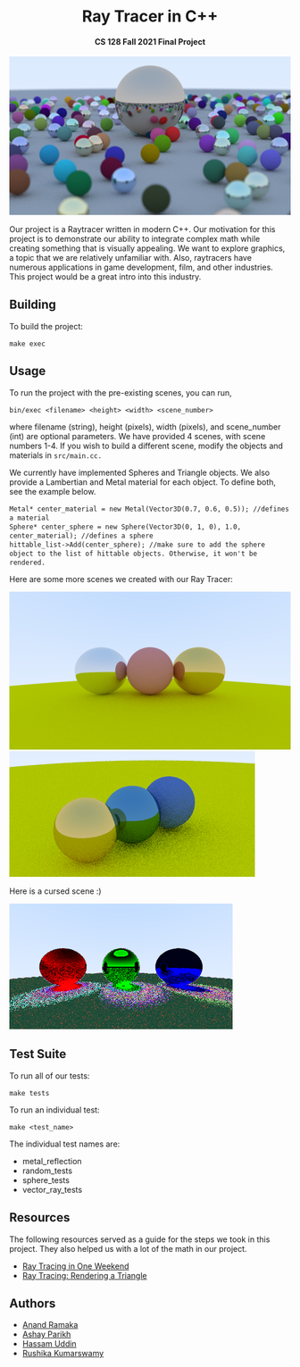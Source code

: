 <h1 align="center">
  Ray Tracer in C++
</h1>


<h4 align="center">CS 128 Fall 2021 Final Project</h4>

![best ray traced scene](/scenes/many_spheres_1920x1080.png)

Our project is a Raytracer written in modern C++. Our motivation for this project is to demonstrate our ability to integrate complex math while creating something that is visually appealing. We want to explore graphics, a topic that we are relatively unfamiliar with. Also, raytracers have numerous applications in game development, film, and other industries. This project would be a great intro into this industry.

## Building

To build the project:

```
make exec
```

## Usage

To run the project with the pre-existing scenes, you can run,

```
bin/exec <filename> <height> <width> <scene_number>
```
where filename (string), height (pixels), width (pixels), and scene_number (int) are optional parameters. We have provided 4 scenes, with scene numbers 1-4. If you wish to build a different scene, modify the objects and materials in `src/main.cc.` 

We currently have implemented Spheres and Triangle objects. We also provide a Lambertian and Metal material for each object. To define both, see the example below.

```
Metal* center_material = new Metal(Vector3D(0.7, 0.6, 0.5)); //defines a material
Sphere* center_sphere = new Sphere(Vector3D(0, 1, 0), 1.0, center_material); //defines a sphere
hittable_list->Add(center_sphere); //make sure to add the sphere object to the list of hittable objects. Otherwise, it won't be rendered.
```

Here are some more scenes we created with our Ray Tracer:


![simple scene](/scenes/simple_scene.png)
![simple scene zoomed](/scenes/simple_scene_zoomed.png)

Here is a cursed scene :)

![cursed scene](/scenes/cursed.png)

## Test Suite

To run all of our tests:

```
make tests
```

To run an individual test:

```
make <test_name>
```

The individual test names are:

- metal_reflection
- random_tests
- sphere_tests
- vector_ray_tests

## Resources

The following resources served as a guide for the steps we took in this project. They also helped us with a lot of the math in our project.

- [Ray Tracing in One Weekend](https://raytracing.github.io)
- [Ray Tracing: Rendering a Triangle](https://www.scratchapixel.com/lessons/3d-basic-rendering/ray-tracing-rendering-a-triangle/ray-triangle-intersection-geometric-solution)

## Authors

- [Anand Ramaka](https://github.com/AnandRamaka)
- [Ashay Parikh](https://github.com/ashayp22)
- [Hassam Uddin](https://github.com/Heasummn)
- [Rushika Kumarswamy](https://github.com/RushikaK)

